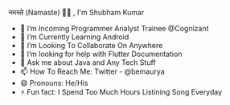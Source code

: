 नमस्ते (Namaste) 🙏🏻 , I'm Shubham Kumar

- 🔭 I’m Incoming Programmer Analyst Trainee @Cognizant
- 🌱 I’m Currently Learning Android
- 👯 I’m Looking To Collaborate On Anywhere
- 🤔 I’m looking for help with Flutter Documentation
- 💬 Ask me about Java and Any Tech Stuff
- 📫 How To Reach Me: Twitter - @bemaurya
- 😄 Pronouns: He/His
- ⚡ Fun fact: I Spend Too Much Hours Listining Song Everyday
